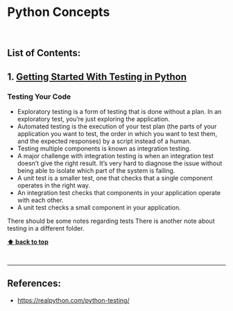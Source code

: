 # Python Concepts

<br />


## List of Contents:
## 1. [Getting Started With Testing in Python](#content-1)


### Testing Your Code
- Exploratory testing is a form of testing that is done without a plan. In an exploratory test, you’re just exploring the application.
- Automated testing is the execution of your test plan (the parts of your application you want to test, the order in which you want to test them, and the expected responses) by a script instead of a human.
- Testing multiple components is known as integration testing.
- A major challenge with integration testing is when an integration test doesn’t give the right result. It’s very hard to diagnose the issue without being able to isolate which part of the system is failing.
- A unit test is a smaller test, one that checks that a single component operates in the right way.
- An integration test checks that components in your application operate with each other.
- A unit test checks a small component in your application.

There should be some notes regarding tests
There is another note about testing in a different folder.

**[⬆ back to top](#list-of-contents)**

<br />

---
## References:
- https://realpython.com/python-testing/